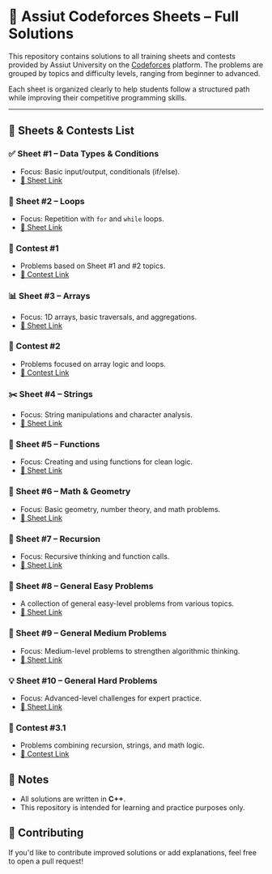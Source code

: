 # 📘 Assiut Codeforces Sheets – Full Solutions

This repository contains solutions to all training sheets and contests provided by Assiut University on the [Codeforces](https://codeforces.com/) platform. The problems are grouped by topics and difficulty levels, ranging from beginner to advanced.

Each sheet is organized clearly to help students follow a structured path while improving their competitive programming skills.

---

## 📂 Sheets & Contests List

### ✅ Sheet #1 – Data Types & Conditions
- Focus: Basic input/output, conditionals (if/else).
- [🔗 Sheet Link](https://codeforces.com/group/MWSDmqGsZm/contest/219158)

### 🔁 Sheet #2 – Loops
- Focus: Repetition with `for` and `while` loops.
- [🔗 Sheet Link](https://codeforces.com/group/MWSDmqGsZm/contest/219432)

### 🧮 Contest #1
- Problems based on Sheet #1 and #2 topics.
- [🔗 Contest Link](https://codeforces.com/group/MWSDmqGsZm/contest/326175)

### 📊 Sheet #3 – Arrays
- Focus: 1D arrays, basic traversals, and aggregations.
- [🔗 Sheet Link](https://codeforces.com/group/MWSDmqGsZm/contest/219774)

### 🧪 Contest #2
- Problems focused on array logic and loops.
- [🔗 Contest Link](https://codeforces.com/group/MWSDmqGsZm/contest/326907)

### ✂️ Sheet #4 – Strings
- Focus: String manipulations and character analysis.
- [🔗 Sheet Link](https://codeforces.com/group/MWSDmqGsZm/contest/219856)

### 🧮 Sheet #5 – Functions
- Focus: Creating and using functions for clean logic.
- [🔗 Sheet Link](https://codeforces.com/group/MWSDmqGsZm/contest/223205)

### 📐 Sheet #6 – Math & Geometry
- Focus: Basic geometry, number theory, and math problems.
- [🔗 Sheet Link](https://codeforces.com/group/MWSDmqGsZm/contest/223338)

### 🔁 Sheet #7 – Recursion
- Focus: Recursive thinking and function calls.
- [🔗 Sheet Link](https://codeforces.com/group/MWSDmqGsZm/contest/223339)

### 🧩 Sheet #8 – General Easy Problems
- A collection of general easy-level problems from various topics.
- [🔗 Sheet Link](https://codeforces.com/group/MWSDmqGsZm/contest/223206)

### 🔄 Sheet #9 – General Medium Problems
- Focus: Medium-level problems to strengthen algorithmic thinking.
- [🔗 Sheet Link](https://codeforces.com/group/MWSDmqGsZm/contest/223207)

### 💡 Sheet #10 – General Hard Problems
- Focus: Advanced-level challenges for expert practice.
- [🔗 Sheet Link](https://codeforces.com/group/MWSDmqGsZm/contest/223340)

### 🏁 Contest #3.1
- Problems combining recursion, strings, and math logic.
- [🔗 Contest Link](https://codeforces.com/group/MWSDmqGsZm/contest/329103)

## 📌 Notes
- All solutions are written in **C++**.
- This repository is intended for learning and practice purposes only.

## 🙌 Contributing
If you'd like to contribute improved solutions or add explanations, feel free to open a pull request!

